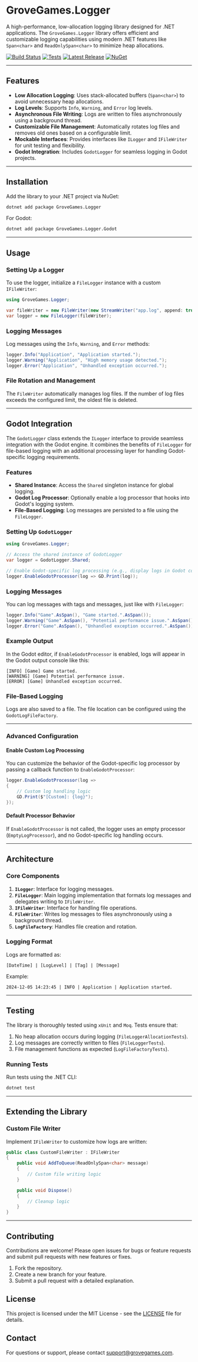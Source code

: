 
# GroveGames.Logger

A high-performance, low-allocation logging library designed for .NET applications. The `GroveGames.Logger` library offers efficient and customizable logging capabilities using modern .NET features like `Span<char>` and `ReadOnlySpan<char>` to minimize heap allocations.


[![Build Status](https://github.com/grovegs/Logger/actions/workflows/release.yml/badge.svg)](https://github.com/grovegs/Logger/actions/workflows/release.yml)
[![Tests](https://github.com/grovegs/Logger/actions/workflows/tests.yml/badge.svg)](https://github.com/grovegs/Logger/actions/workflows/tests.yml)
[![Latest Release](https://img.shields.io/github/v/release/grovegs/Logger)](https://github.com/grovegs/Logger/releases/latest)
[![NuGet](https://img.shields.io/nuget/v/GroveGames.Logger)](https://www.nuget.org/packages/GroveGames.Logger)

---

## Features

- **Low Allocation Logging**: Uses stack-allocated buffers (`Span<char>`) to avoid unnecessary heap allocations.
- **Log Levels**: Supports `Info`, `Warning`, and `Error` log levels.
- **Asynchronous File Writing**: Logs are written to files asynchronously using a background thread.
- **Customizable File Management**: Automatically rotates log files and removes old ones based on a configurable limit.
- **Mockable Interfaces**: Provides interfaces like `ILogger` and `IFileWriter` for unit testing and flexibility.
- **Godot Integration**: Includes `GodotLogger` for seamless logging in Godot projects.

---

## Installation

Add the library to your .NET project via NuGet:

```bash
dotnet add package GroveGames.Logger
```

For Godot:

```bash
dotnet add package GroveGames.Logger.Godot
```

---

## Usage

### Setting Up a Logger

To use the logger, initialize a `FileLogger` instance with a custom `IFileWriter`:

```csharp
using GroveGames.Logger;

var fileWriter = new FileWriter(new StreamWriter("app.log", append: true));
var logger = new FileLogger(fileWriter);
```

### Logging Messages

Log messages using the `Info`, `Warning`, and `Error` methods:

```csharp
logger.Info("Application", "Application started.");
logger.Warning("Application", "High memory usage detected.");
logger.Error("Application", "Unhandled exception occurred.");
```

### File Rotation and Management

The `FileWriter` automatically manages log files. If the number of log files exceeds the configured limit, the oldest file is deleted.

---

## Godot Integration

The `GodotLogger` class extends the `ILogger` interface to provide seamless integration with the Godot engine. It combines the benefits of `FileLogger` for file-based logging with an additional processing layer for handling Godot-specific logging requirements.

### Features

- **Shared Instance**: Access the `Shared` singleton instance for global logging.
- **Godot Log Processor**: Optionally enable a log processor that hooks into Godot's logging system.
- **File-Based Logging**: Log messages are persisted to a file using the `FileLogger`.

### Setting Up `GodotLogger`

```csharp
using GroveGames.Logger;

// Access the shared instance of GodotLogger
var logger = GodotLogger.Shared;

// Enable Godot-specific log processing (e.g., display logs in Godot console)
logger.EnableGodotProcessor(log => GD.Print(log));
```

### Logging Messages

You can log messages with tags and messages, just like with `FileLogger`:

```csharp
logger.Info("Game".AsSpan(), "Game started.".AsSpan());
logger.Warning("Game".AsSpan(), "Potential performance issue.".AsSpan());
logger.Error("Game".AsSpan(), "Unhandled exception occurred.".AsSpan());
```

### Example Output

In the Godot editor, if `EnableGodotProcessor` is enabled, logs will appear in the Godot output console like this:

```
[INFO] [Game] Game started.
[WARNING] [Game] Potential performance issue.
[ERROR] [Game] Unhandled exception occurred.
```

### File-Based Logging

Logs are also saved to a file. The file location can be configured using the `GodotLogFileFactory`.

---

### Advanced Configuration

#### Enable Custom Log Processing

You can customize the behavior of the Godot-specific log processor by passing a callback function to `EnableGodotProcessor`:

```csharp
logger.EnableGodotProcessor(log =>
{
    // Custom log handling logic
    GD.Print($"[Custom]: {log}");
});
```

#### Default Processor Behavior

If `EnableGodotProcessor` is not called, the logger uses an empty processor (`EmptyLogProcessor`), and no Godot-specific log handling occurs.

---

## Architecture

### Core Components

1. **`ILogger`**: Interface for logging messages.
2. **`FileLogger`**: Main logging implementation that formats log messages and delegates writing to `IFileWriter`.
3. **`IFileWriter`**: Interface for handling file operations.
4. **`FileWriter`**: Writes log messages to files asynchronously using a background thread.
5. **`LogFileFactory`**: Handles file creation and rotation.

### Logging Format

Logs are formatted as:
```
[DateTime] | [LogLevel] | [Tag] | [Message]
```

Example:
```
2024-12-05 14:23:45 | INFO | Application | Application started.
```

---

## Testing

The library is thoroughly tested using `xUnit` and `Moq`. Tests ensure that:

1. No heap allocation occurs during logging (`FileLoggerAllocationTests`).
2. Log messages are correctly written to files (`FileLoggerTests`).
3. File management functions as expected (`LogFileFactoryTests`).

### Running Tests

Run tests using the .NET CLI:

```bash
dotnet test
```

---

## Extending the Library

### Custom File Writer

Implement `IFileWriter` to customize how logs are written:

```csharp
public class CustomFileWriter : IFileWriter
{
    public void AddToQueue(ReadOnlySpan<char> message)
    {
        // Custom file writing logic
    }

    public void Dispose()
    {
        // Cleanup logic
    }
}
```

---

## Contributing

Contributions are welcome! Please open issues for bugs or feature requests and submit pull requests with new features or fixes.

1. Fork the repository.
2. Create a new branch for your feature.
3. Submit a pull request with a detailed explanation.

## License

This project is licensed under the MIT License - see the [LICENSE](LICENSE) file for details.

## Contact

For questions or support, please contact [support@grovegames.com](mailto:support@grovegames.com).
